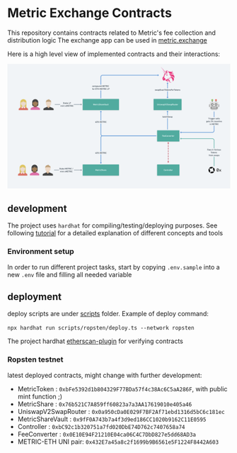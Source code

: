# Metric Exchange Contracts

This repository contains contracts related to Metric's fee collection and distribution logic
The exchange app can be used in [metric.exchange](https://metric.exchange)

Here is a high level view of implemented contracts and their interactions:

![Architecture](assets/architecture.png)

## development

The project uses `hardhat` for compiling/testing/deploying purposes. 
See following [tutorial](https://hardhat.org/tutorial/) for a detailed explanation of different concepts and tools

### Environment setup

In order to run different project tasks, start by copying `.env.sample` into a new `.env` file and filling all needed
variable

## deployment

deploy scripts are under [scripts](scripts) folder. Example of deploy command:

`npx hardhat run scripts/ropsten/deploy.ts --network ropsten`

The project hardhat [etherscan-plugin](https://hardhat.org/plugins/nomiclabs-hardhat-etherscan.html) for
verifying contracts

### Ropsten testnet

latest deployed contracts, might change with further development:

- MetricToken : `0xbFe5392d1b804329F77BDa57f4c38Ac6C5aA286F`, with public mint function ;) 
- MetricShare : `0x76b521C7A859ff60823a7a3AA17619010e405a46`
- UniswapV2SwapRouter : `0x0a950cDa0E029F7BF2Af71ebd1316d5bC6c181ec`
- MetricShareVault : `0x9fF0A743b7a4f3d9ed186CC1020b9162C11E0595`
- Controller : `0xbC92c1b320751a7fd020DbE74D762c7407658a74`
- FeeConverter : `0x0E10E94F21210E04ca06C4C7DbD827e5dd68AD3a`
- METRIC-ETH UNI pair: `0x432E7a45a8c2f1699b9B6561e5F1224F8442A603`